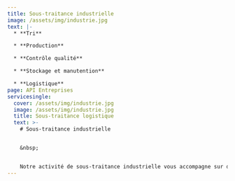 ```yaml
---
title: Sous-traitance industrielle
image: /assets/img/industrie.jpg
text: |-
  * **Tri** 

  * **Production** 

  * **Contrôle qualité**

  * **Stockage et manutention** 

  * **Logistique**
page: API Entreprises
servicesingle:
  cover: /assets/img/industrie.jpg
  image: /assets/img/industrie.jpg
  title: Sous-traitance logistique
  text: >-
    # Sous-traitance industrielle


    &nbsp;


    Notre activité de sous-traitance industrielle vous accompagne sur des missions de logistique, stockage, montage de colis, préparation de commande, emballage dans la ZA Activence.
---
```

